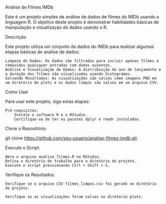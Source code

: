 Análise de Filmes IMDb

Este é um projeto simples de análise de dados de filmes do IMDb usando a linguagem R. O objetivo deste projeto é demonstrar habilidades básicas de manipulação e visualização de dados usando o R.


Descrição

Este projeto utiliza um conjunto de dados do IMDb para realizar algumas etapas básicas de análise de dados:

    Limpeza de Dados: Os dados são filtrados para incluir apenas filmes e removidos quaisquer entradas com dados ausentes.
    Análise e Visualização de Dados: A distribuição do ano de lançamento e a duração dos filmes são visualizadas usando histogramas.
    Salvando Resultados: As visualizações são salvas como imagens PNG em um diretório de plots e os dados limpos são salvos em um arquivo CSV.


Como Usar

Para usar este projeto, siga estas etapas:

    Pré-requisitos:
        Instale o software R e o RStudio.
        Certifique-se de ter os pacotes dplyr e readr instalados.


Clone o Repositório:


git clone https://github.com/seu-usuario/analise-filmes-imdb.git

Execute o Script:

    Abra o arquivo analise_filmes.R no RStudio.
    Defina o diretório de trabalho para o diretório do projeto.
    Execute o script pressionando Ctrl + Shift + S.


Verifique os Resultados:

    Verifique se o arquivo CSV filmes_limpos.csv foi gerado no diretório do projeto.

    Verifique se as visualizações foram salvas no diretório plots.